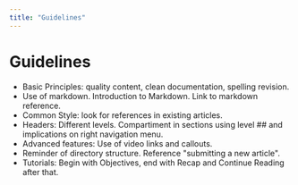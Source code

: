 ```yaml
---
title: "Guidelines"
---
```


# Guidelines

- Basic Principles: quality content, clean documentation, spelling revision.
- Use of markdown. Introduction to Markdown. Link to markdown reference.
- Common Style: look for references in existing articles.
- Headers: Different levels. Compartiment in sections using level ## and implications on right navigation menu.
- Advanced features: Use of video links and callouts.
- Reminder of directory structure. Reference "submitting a new article".
- Tutorials: Begin with Objectives, end with Recap and Continue Reading after that.
